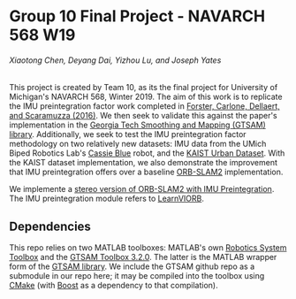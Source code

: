 # Group 10 Final Project - NAVARCH 568 W19
###### Xiaotong Chen, Deyang Dai, Yizhou Lu, and Joseph Yates
This project is created by Team 10, as its the final project for University of Michigan's NAVARCH 568, Winter 2019. The aim of this work is to replicate the IMU preintegration factor work completed in [Forster, Carlone, Dellaert, and Scaramuzza (2016)](https://ieeexplore.ieee.org/document/7557075). We then seek to validate this against the paper's implementation in the [Georgia Tech Smoothing and Mapping (GTSAM) library](https://bitbucket.org/gtborg/gtsam/overview). Additionally, we seek to test the IMU preintegration factor methodology on two relatively new datasets: IMU data from the UMich Biped Robotics Lab's [Cassie Blue](https://www.biped.solutions/research) robot, and the [KAIST Urban Dataset](http://irap.kaist.ac.kr/dataset/). With the KAIST dataset implementation, we also demonstrate the improvement that IMU preintegration offers over a baseline [ORB-SLAM2](https://arxiv.org/abs/1610.06475) implementation.

We implemente a [stereo version of ORB-SLAM2 with IMU Preintegration](https://github.com/cxt98/NA568-final-team10/tree/master/ORB_SLAM2). The IMU preintegration module refers to [LearnVIORB](https://github.com/jingpang/LearnVIORB).
## Dependencies
This repo relies on two MATLAB toolboxes: MATLAB's own [Robotics System Toolbox](https://www.mathworks.com/products/robotics.html) and the [GTSAM Toolbox 3.2.0](https://borg.cc.gatech.edu/download.html#download). The latter is the MATLAB wrapper form of the [GTSAM library](https://bitbucket.org/gtborg/gtsam/overview). We include the GTSAM github repo as a submodule in our repo here; it may be compiled into the toolbox using [CMake](https://cmake.org/) (with [Boost](https://www.boost.org/) as a dependency to that compilation).
